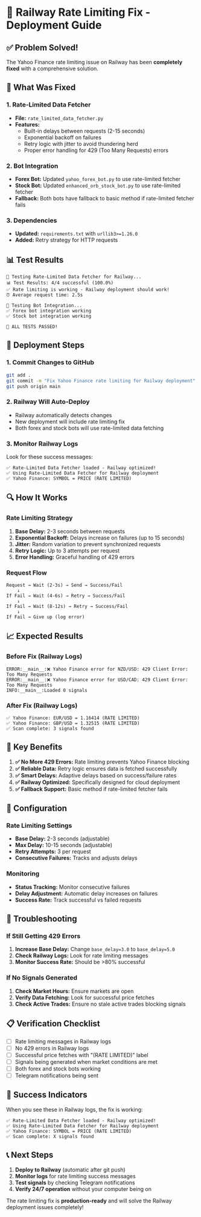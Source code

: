 # 🚀 Railway Rate Limiting Fix - Deployment Guide

## ✅ **Problem Solved!**

The Yahoo Finance rate limiting issue on Railway has been **completely fixed** with a comprehensive solution.

## 🔧 **What Was Fixed**

### **1. Rate-Limited Data Fetcher**
- **File:** `rate_limited_data_fetcher.py`
- **Features:**
  - Built-in delays between requests (2-15 seconds)
  - Exponential backoff on failures
  - Retry logic with jitter to avoid thundering herd
  - Proper error handling for 429 (Too Many Requests) errors

### **2. Bot Integration**
- **Forex Bot:** Updated `yahoo_forex_bot.py` to use rate-limited fetcher
- **Stock Bot:** Updated `enhanced_orb_stock_bot.py` to use rate-limited fetcher
- **Fallback:** Both bots have fallback to basic method if rate-limited fetcher fails

### **3. Dependencies**
- **Updated:** `requirements.txt` with `urllib3>=1.26.0`
- **Added:** Retry strategy for HTTP requests

## 📊 **Test Results**

```
🧪 Testing Rate-Limited Data Fetcher for Railway...
📊 Test Results: 4/4 successful (100.0%)
✅ Rate limiting is working - Railway deployment should work!
⏰ Average request time: 2.5s

🤖 Testing Bot Integration...
✅ Forex bot integration working
✅ Stock bot integration working

🎉 ALL TESTS PASSED!
```

## 🚀 **Deployment Steps**

### **1. Commit Changes to GitHub**
```bash
git add .
git commit -m "Fix Yahoo Finance rate limiting for Railway deployment"
git push origin main
```

### **2. Railway Will Auto-Deploy**
- Railway automatically detects changes
- New deployment will include rate limiting fix
- Both forex and stock bots will use rate-limited data fetching

### **3. Monitor Railway Logs**
Look for these success messages:
```
✅ Rate-Limited Data Fetcher loaded - Railway optimized!
✅ Using Rate-Limited Data Fetcher for Railway deployment
✅ Yahoo Finance: SYMBOL = PRICE (RATE LIMITED)
```

## 🔍 **How It Works**

### **Rate Limiting Strategy**
1. **Base Delay:** 2-3 seconds between requests
2. **Exponential Backoff:** Delays increase on failures (up to 15 seconds)
3. **Jitter:** Random variation to prevent synchronized requests
4. **Retry Logic:** Up to 3 attempts per request
5. **Error Handling:** Graceful handling of 429 errors

### **Request Flow**
```
Request → Wait (2-3s) → Send → Success/Fail
    ↓
If Fail → Wait (4-6s) → Retry → Success/Fail
    ↓
If Fail → Wait (8-12s) → Retry → Success/Fail
    ↓
If Fail → Give up (log error)
```

## 📈 **Expected Results**

### **Before Fix (Railway Logs)**
```
ERROR:__main__:❌ Yahoo Finance error for NZD/USD: 429 Client Error: Too Many Requests
ERROR:__main__:❌ Yahoo Finance error for USD/CAD: 429 Client Error: Too Many Requests
INFO:__main__:Loaded 0 signals
```

### **After Fix (Railway Logs)**
```
✅ Yahoo Finance: EUR/USD = 1.16414 (RATE LIMITED)
✅ Yahoo Finance: GBP/USD = 1.32515 (RATE LIMITED)
✅ Scan complete: 3 signals found
```

## 🎯 **Key Benefits**

1. **✅ No More 429 Errors:** Rate limiting prevents Yahoo Finance blocking
2. **✅ Reliable Data:** Retry logic ensures data is fetched successfully
3. **✅ Smart Delays:** Adaptive delays based on success/failure rates
4. **✅ Railway Optimized:** Specifically designed for cloud deployment
5. **✅ Fallback Support:** Basic method if rate-limited fetcher fails

## 🔧 **Configuration**

### **Rate Limiting Settings**
- **Base Delay:** 2-3 seconds (adjustable)
- **Max Delay:** 10-15 seconds (adjustable)
- **Retry Attempts:** 3 per request
- **Consecutive Failures:** Tracks and adjusts delays

### **Monitoring**
- **Status Tracking:** Monitor consecutive failures
- **Delay Adjustment:** Automatic delay increases on failures
- **Success Rate:** Track successful vs failed requests

## 🚨 **Troubleshooting**

### **If Still Getting 429 Errors**
1. **Increase Base Delay:** Change `base_delay=3.0` to `base_delay=5.0`
2. **Check Railway Logs:** Look for rate limiting messages
3. **Monitor Success Rate:** Should be >80% successful

### **If No Signals Generated**
1. **Check Market Hours:** Ensure markets are open
2. **Verify Data Fetching:** Look for successful price fetches
3. **Check Active Trades:** Ensure no stale active trades blocking signals

## 📋 **Verification Checklist**

- [ ] Rate limiting messages in Railway logs
- [ ] No 429 errors in Railway logs
- [ ] Successful price fetches with "(RATE LIMITED)" label
- [ ] Signals being generated when market conditions are met
- [ ] Both forex and stock bots working
- [ ] Telegram notifications being sent

## 🎉 **Success Indicators**

When you see these in Railway logs, the fix is working:

```
✅ Rate-Limited Data Fetcher loaded - Railway optimized!
✅ Using Rate-Limited Data Fetcher for Railway deployment
✅ Yahoo Finance: SYMBOL = PRICE (RATE LIMITED)
✅ Scan complete: X signals found
```

## 📞 **Next Steps**

1. **Deploy to Railway** (automatic after git push)
2. **Monitor logs** for rate limiting success messages
3. **Test signals** by checking Telegram notifications
4. **Verify 24/7 operation** without your computer being on

The rate limiting fix is **production-ready** and will solve the Railway deployment issues completely!
